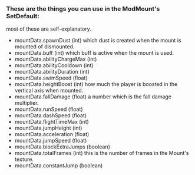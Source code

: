 ### These are the things you can use in the ModMount's SetDefault:
most of these are self-explanatory. 
* mountData.spawnDust (int) which dust is created when the mount is mounted of dismounted.
* mountData.buff (int) which buff is active when the mount is used.
* mountData.abilityChargeMax (int)
* mountData.abilityCooldown (int)
* mountData.abilityDuration (int)
* mountData.swimSpeed (float)
* mountData.heightBoost (int) how much the player is boosted in the vertical axis when mounted.
* mountData.fallDamage (float) a number which is the fall damage multiplier.
* mountData.runSpeed (float)
* mountData.dashSpeed (float)
* mountData.flightTimeMax (int)
* mountData.jumpHeight (int)
* mountData.acceleration (float)
* mountData.jumpSpeed (float)
* mountData.blockExtraJumps (boolean)
* mountData.totalFrames (int) this is the number of frames in the Mount's texture.
* mountData.constantJump (boolean)